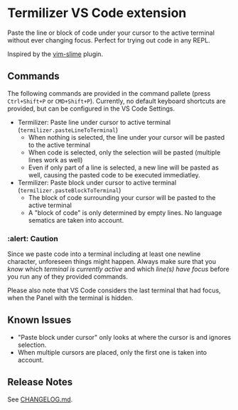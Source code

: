 # Termilizer VS Code extension

Paste the line or block of code under your cursor to the active terminal without ever changing focus.
Perfect for trying out code in any REPL.

Inspired by the [vim-slime](https://github.com/jpalardy/vim-slime) plugin.

## Commands
The following commands are provided in the command pallete (press `Ctrl+Shift+P` or `CMD+Shift+P`).
Currently, no default keyboard shortcuts are provided, but can be configured in the VS Code Settings.
- Termilizer: Paste line under cursor to active terminal (`termilizer.pasteLineToTerminal`)
  - When nothing is selected, the line under your cursor will be pasted to the active terminal
  - When code is selected, only the selection will be pasted (multiple lines work as well)
  - Even if only part of a line is selected, a new line will be pasted as well, causing the pasted code to be executed immediatley.
- Termilizer: Paste block under cursor to active terminal (`termilizer.pasteBlockToTerminal`)
  - The block of code surrounding your cursor will be pasted to the active terminal
  - A "block of code" is only determined by empty lines. No language sematics are taken into account.

### :alert: Caution
Since we paste code into a terminal including at least one newline character, unforeseen things might happen.
Always make sure that you *know* which *terminal is currently active* and which *line(s) have focus* before you run any of they provided commands.

Please also note that VS Code considers the last terminal that had focus, when the Panel with the terminal is hidden.

## Known Issues

- "Paste block under cursor" only looks at where the cursor is and ignores selection.
- When multiple cursors are placed, only the first one is taken into account.

## Release Notes

See [CHANGELOG.md](CHANGELOG.md).
